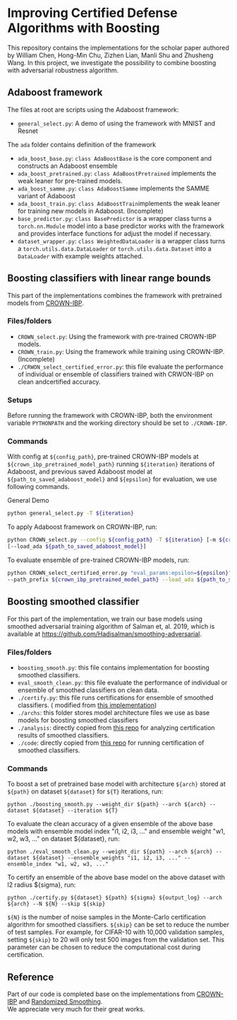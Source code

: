 # Improving Certified Defense Algorithms with Boosting

This repository contains the implementations for the scholar paper authored by 
William Chen, Hong-Min Chu, Zizhen Lian, Manli Shu and Zhusheng Wang.  In this 
project, we investigate the possibility to combine boosting with adversarial 
robustness algorithm.

## Adaboost framework

The files at root are scripts using the Adaboost framework:
- `general_select.py`: A demo of using the framework with MNIST and Resnet

The `ada` folder contains definition of the framework
- `ada_boost_base.py`: `class AdaBoostBase` is the core component and constructs an Adaboost ensemble
- `ada_boost_pretrained.py`: `class AdaBoostPretrained` implements the weak leaner for pre-trained models.
- `ada_boost_samme.py`: `class AdaBoostSamme` implements the SAMME variant of Adaboost
- `ada_boost_train.py`: `class AdaBoostTrain`implements the weak leaner for training new models in Adaboost. (Incomplete)
- `base_predictor.py`: `class BasePredictor` is a wrapper class turns a `torch.nn.Module` model into a base predictor 
works with the framework and provides interface functions for adjust the model if necessary.
- `dataset_wrapper.py`: `class WeightedDataLoader` is a wrapper class turns a `torch.utils.data.DataLoader` or 
`torch.utils.data.Dataset` into a `DataLoader` with example weights attached.

## Boosting classifiers with linear range bounds
This part of the implementations combines the framework with pretrained models from 
[CROWN-IBP](https://github.com/huanzhang12/CROWN-IBP).

### Files/folders   
- `CROWN_select.py`: Using the framework with pre-trained CROWN-IBP models.
- `CROWN_train.py`: Using the framework while training using CROWN-IBP. (Incomplete)
- `./CRWON_select_certified_error.py`: this file evaluate the performance of individual or ensemble of classifiers trained with CRWON-IBP on clean andcertified accuracy. 


### Setups
Before running the framework with CROWN-IBP, both the environment variable `PYTHONPATH` and the 
working directory should be set to `./CROWN-IBP`.

### Commands
With config at `${config_path}`, pre-trained CROWN-IBP models at `${crown_ibp_pretrained_model_path}` 
running `${iteration}` iterations of Adaboost, and previous saved Adaboost model at `${path_to_saved_adaboost_model}` 
and `${epsilon}` for evaluation, we use following commands.

General Demo
```bash
python general_select.py -T ${iteration}
```
To apply Adaboost framework on CROWN-IBP, run:
```bash
python CROWN_select.py --config ${config_path} -T ${iteration} [-m ${crown_ibp_pretrained_model_path}] 
[--load_ada ${path_to_saved_adaboost_model}]
```
To evaluate ensemble of pre-trained CROWN-IBP models, run:
```bash
python CROWN_select_certified_error.py "eval_params:epsilon=${epsilon}" --config ${config_path} 
--path_prefix ${crown_ibp_pretrained_model_path} --load_ada ${path_to_saved_adaboost_model} --iteration {iteration}
```

## Boosting smoothed classifier
For this part of the implementation, we train our base models using smoothed adversarial training algorithm of Salman et, al. 2019, which is available at https://github.com/Hadisalman/smoothing-adversarial.    

### Files/folders
* `boosting_smooth.py`: this file contains implementation for boosting smoothed classifiers.    
* `eval_smooth_clean.py`: this file evaluate the performance of individual or ensemble of smoothed classifiers on clean data.     
* `./certify.py`: this file runs certifications for ensemble of smoothed classifiers. ( modified from [this implementation](https://github.com/Hadisalman/smoothing-adversarial/blob/master/code/certify.py))
* `./archs`: this folder stores model architecture files we use as base models for boosting smoothed classifiers 
* `./analysis`: directly copied from [this repo](https://github.com/Hadisalman/smoothing-adversarial) for analyzing certification results of smoothed classifiers.    
* `./code`: directly copied from [this repo](https://github.com/Hadisalman/smoothing-adversarial) for running certification of smoothed classifiers.

### Commands
To boost a set of pretrained base model with architecture `${arch}` stored at `${path}` on dataset `${dataset}` for `${T}` iterations, run:
```
python ./boosting_smooth.py --weight_dir ${path} --arch ${arch} --dataset ${dataset} --iteration ${T}
```
To evaluate the clean accuracy of a given ensemble of the above base models with ensemble model index "i1, i2, i3, ..." and ensemble weight "w1, w2, w3, ..." on dataset ${dataset}, run: 
```
python ./eval_smooth_clean.py --weight_dir ${path} --arch ${arch} --dataset ${dataset} --ensemble_weights "i1, i2, i3, ..." --ensemble_index "w1, w2, w3, ..."
```
To certify an ensemble of the above base model on the above dataset with l2 radius ${sigma}, run:
```
python ./certify.py ${dataset} ${path} ${sigma} ${output_log} --arch ${arch} --N ${N} --skip ${skip}
```
`${N}` is the number of noise samples in the Monte-Carlo certification algorithm for smoothed classifiers. `${skip}` can be set to reduce the number of test samples. For example, for CIFAR-10 with 10,000 validation samples, setting `${skip}` to 20 will only test 500 images from the validation set. This parameter can be chosen to reduce the computational cost during certification. 

## Reference
Part of our code is completed base on the implementations from 
[CROWN-IBP](https://github.com/huanzhang12/CROWN-IBP) and 
[Randomized Smoothing](https://github.com/Hadisalman/smoothing-adversarial).    
We appreciate very much for their great works.